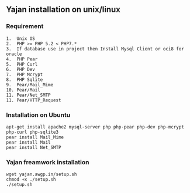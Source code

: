 ## Yajan installation on unix/linux
### Requirement
    1.	Unix OS
    2.	PHP >= PHP 5.2 < PHP7.*
    3.	If database use in project then Install Mysql Client or oci8 for oracle
    4.	PHP Pear
    5.	PHP Curl
    6.	PHP Dev
    7.	PHP Mcrypt
    8.	PHP Sqlite
    9.	Pear/Mail_Mime
    10.	Pear/Mail
    11.	Pear/Net_SMTP
    11.	Pear/HTTP_Request

### Installation on Ubuntu
    apt-get install apache2 mysql-server php php-pear php-dev php-mcrypt php-curl php-sqlite3
    pear install Mail_Mime
    pear install Mail
    pear install Net_SMTP

### Yajan freamwork installation
    wget yajan.awgp.in/setup.sh
    chmod +x ./setup.sh
    ./setup.sh
